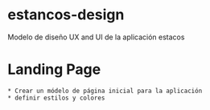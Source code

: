 # estancos-design

Modelo de diseño UX and UI de la aplicación estacos

# Landing Page

    * Crear un módelo de página inicial para la aplicación
    * definir estilos y colores
